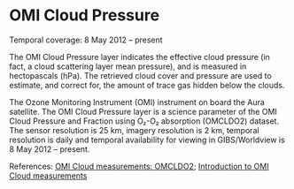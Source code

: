 # OMI Cloud Pressure
Temporal coverage: 8 May 2012 – present

The OMI Cloud Pressure layer indicates the effective cloud pressure (in fact, a cloud scattering layer mean pressure),  and is measured in hectopascals (hPa). The retrieved cloud cover and pressure are used to estimate, and correct for, the amount of trace gas hidden below the clouds.

The Ozone Monitoring Instrument (OMI) instrument on board the Aura satellite. The OMI Cloud Pressure layer is a science parameter of the OMI Cloud Pressure and Fraction using O₂-O₂ absorption (OMCLDO2) dataset. The sensor resolution is 25 km, imagery resolution is 2 km, temporal resolution is daily and temporal availability for viewing in GIBS/Worldview is 8 May 2012 – present.

References: [OMI Cloud measurements: OMCLDO2](http://www.knmi.nl/omi/research/product/product_generator.php?info=page&product=Cloud&flavour=OMCLDO2&long=Cloud%20Pressure%20and%20Fraction%20using%20O%3Csub%3E2%3C/sub%3E-O%3Csub%3E2%3C/sub%3E%20absorption); [Introduction to OMI Cloud measurements](http://www.knmi.nl/omi/research/product/product_generator.php?info=intro&product=Cloud)
